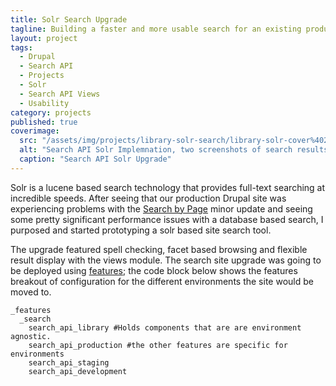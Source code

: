```yaml
---
title: Solr Search Upgrade
tagline: Building a faster and more usable search for an existing production site.
layout: project
tags:
  - Drupal
  - Search API
  - Projects
  - Solr
  - Search API Views
  - Usability
category: projects
published: true
coverimage:
  src: "/assets/img/projects/library-solr-search/library-solr-cover%402x.png"
  alt: "Search API Solr Implemnation, two screenshots of search results pages for searching for nodes and users in a drupal site."
  caption: "Search API Solr Upgrade"
---
```

Solr is a lucene based search technology that provides full-text searching at incredible speeds. After seeing that our production Drupal site was experiencing problems with the [Search by Page](http://drupal.org/project/search_by_page) minor update and seeing some pretty significant performance issues with a database based search, I purposed and started prototyping a solr based site search tool. 

The upgrade featured spell checking, facet based browsing and flexible result display with the views module. The search site upgrade was going to be deployed using [features](http://drupal.org/project/features); the code block below shows the features breakout of configuration for the different environments the site would be moved to.

    _features 
      _search
        search_api_library #Holds components that are are environment agnostic.
        search_api_production #the other features are specific for environments
        search_api_staging
        search_api_development
